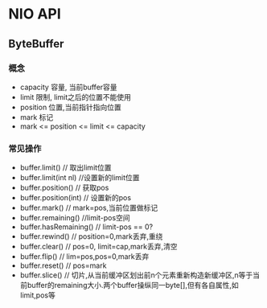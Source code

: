 # NIO API

## ByteBuffer

### 概念

- capacity 容量, 当前buffer容量
- limit 限制, limit之后的位置不能使用
- position 位置,当前指针指向位置
- mark 标记
- mark <=  position <= limit <= capacity

### 常见操作

- buffer.limit()      // 取出limit位置
- buffer.limit(int nl)   //设置新的limit位置
- buffer.position()     // 获取pos
- buffer.position(int)  // 设置新的pos
- buffer.mark()   // mark=pos,当前位置做标记
- buffer.remaining()  //limit-pos空间
- buffer.hasRemaining()  // limit-pos == 0?
- buffer.rewind()  // position=0,mark丢弃,重绕
- buffer.clear()  // pos=0, limit=cap,mark丢弃,清空
- buffer.flip()  // lim=pos,pos=0,mark丢弃
- buffer.reset()  // pos=mark
- buffer.slice() // 切片,从当前缓冲区划出前n个元素重新构造新缓冲区,n等于当前buffer的remaining大小.两个buffer操纵同一byte[],但有各自属性,如limit,pos等







